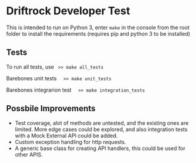 Driftrock Developer Test
========================

This is intended to run on Python 3, enter ``` make ``` in the console from the root folder to install the requirements (requires pip and python 3 to be installed)





## Tests


To run all tests, use  ```  >> make all_tests ```

Barebones unit tests ```  >> make unit_tests```

Barebones integrarion test ```  >> make integration_tests```

## Possbile Improvements
- Test coverage, alot of methods are untested, and the existing ones are limited. More edge cases could be explored, and also integration tests with a Mock External API could be added.
- Custom exception handling for http requests.
- A generic base class for creating API handlers, this could be used for other APIS.
